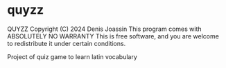 # quyzz

QUYZZ Copyright (C) 2024 Denis Joassin
This program comes with ABSOLUTELY NO WARRANTY
This is free software, and you are welcome to redistribute it
under certain conditions.


Project of quiz game to learn latin vocabulary
